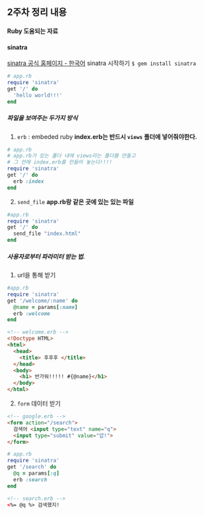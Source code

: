 ## 2주차 정리 내용

#### Ruby 도움되는 자료

#### sinatra
[sinatra 공식 홈페이지 - 한국어]("http://sinatrarb.com/intro-ko.html")
sinatra 시작하기
`$ gem install sinatra`

```Ruby
# app.rb
require 'sinatra'
get '/' do
  'hello world!!!'
end
```

##### 파일을 보여주는 두가지 방식
1. `erb` : embeded ruby
**index.erb는 반드시 `views` 폴더에 넣어줘야한다.**
```Ruby
# app.rb
# app.rb가 있는 폴더 내에 views라는 폴더를 만들고
# 그 안에 index.erb를 만들어 놓는다!!!!
require 'sinatra'
get '/' do
  erb :index
end
```

2. `send_file`
**app.rb랑 같은 곳에 있는 있는 파일**
```Ruby
#app.rb
require 'sinatra'
get '/' do
  send_file "index.html"
end
```

##### 사용자로부터 파라미터 받는 법.
1. url을 통해 받기
```ruby
#app.rb
require 'sinatra'
get '/welcome/:name' do
  @name = params[:name]
  erb :welcome
end
```

```html
<!-- welcome.erb -->
<!Doctype HTML>
<html>
  <head>
    <title> 후후후 </title>
  </head>
  <body>
    <h1> 반가워!!!!! #{@name}</h1>
  </body>
</html>
```

2. `form` 데이터 받기
```HTML
<!-- google.erb -->
<form action="/search">
  검색어 <input type="text" name="q">
  <input type="submit" value="얍!">
</form>
```

```Ruby
# app.rb
require 'sinatra'
get '/search' do
  @q = params[:q]
  erb :search
end
```

```html
<!-- search.erb -->
<%= @q %> 검색했지!
```
